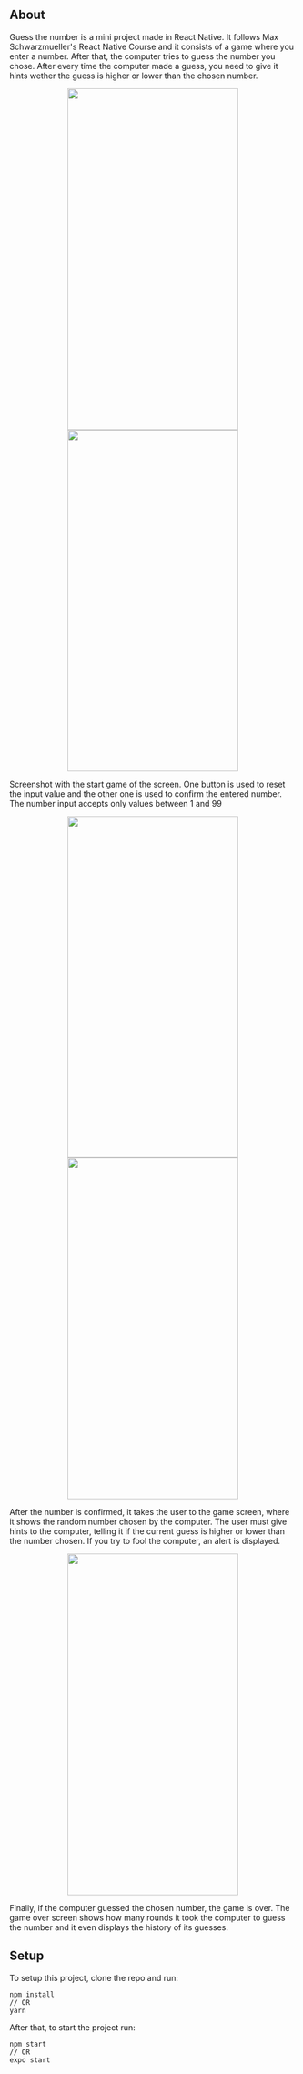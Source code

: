 ## About
Guess the number is a mini project made in React Native. It follows Max Schwarzmueller's React Native Course and it consists of a game where you enter a number.
After that, the computer tries to guess the number you chose. After every time the computer made a guess, you need to give it hints wether the guess is higher or lower than the chosen number.


<p align="center">
  <img src="https://github.com/Vladimir-Ciuculescu/guess-number/assets/97725392/a8b7a85f-b963-4b67-b98f-c7226a445d28" width="300" height="600" >
  <img src="https://github.com/Vladimir-Ciuculescu/guess-number/assets/97725392/60781ccb-f08d-4c61-9755-f7419dc82fe1" width="300" height="600">
 </p>

Screenshot with the start game of the screen. One button is used to reset the input value and the other one is used to confirm the entered number. The number input accepts only values between 1 and 99

<p align="center">
  <img src="https://github.com/Vladimir-Ciuculescu/guess-number/assets/97725392/4ac93399-6a57-4616-b18c-0f96823b8425" width="300" height="600" >
  <img src="https://github.com/Vladimir-Ciuculescu/guess-number/assets/97725392/657913ad-ccdb-491f-aa35-d6318ee08b00" width="300" height="600">
 </p>

After the number is confirmed, it takes the user to the game screen, where it shows the random number chosen by the computer. The user must give hints to the computer, telling it if the current guess is higher or lower than the number chosen. If you try to fool the computer, an alert is displayed. 

<p align="center">
 <img src="https://github.com/Vladimir-Ciuculescu/guess-number/assets/97725392/c0bcbf37-42c9-48bd-a354-ac2700fee7f0" width="300" height="600">
 </p>

Finally, if the computer guessed the chosen number, the game is over. The game over screen shows how many rounds it took the computer to guess the number and it even displays the history of its guesses.

## Setup
To setup this project, clone the repo and run: 

```
npm install
// OR
yarn
```

After that, to start the project run:

```
npm start
// OR
expo start
```
